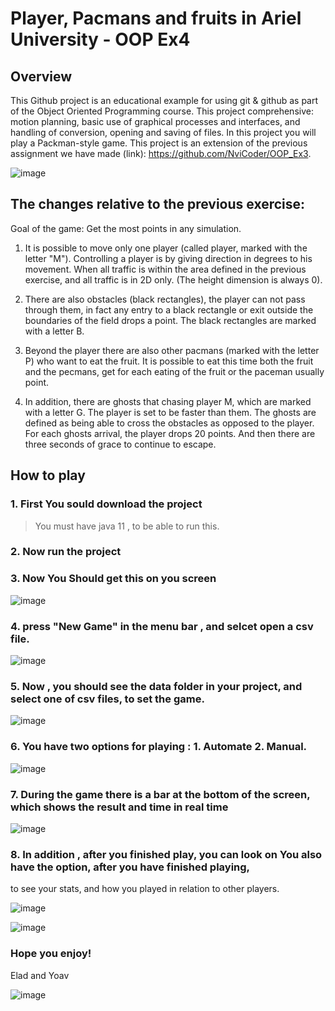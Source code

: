 # Player, Pacmans and fruits in Ariel University - OOP Ex4

## Overview
This Github project is an educational example for using git & github as part of the Object Oriented Programming course. 
This project comprehensive: motion planning, basic use of graphical processes and interfaces, and handling of conversion, opening and saving of files.
In this project you will play a Packman-style game.
This project is an extension of the previous assignment we have made (link): https://github.com/NviCoder/OOP_Ex3.

![image](https://user-images.githubusercontent.com/44750316/50993125-89b5ae00-1521-11e9-8a17-c73e0e1447ec.png)

## The changes relative to the previous exercise:

Goal of the game: Get the most points in any simulation. 
 
 1. It is possible to move only one player (called player, marked with the letter "M").
    Controlling a player is by giving direction in degrees to his movement. 
    When all traffic is within the area defined in the previous exercise, and all traffic is in 2D only. (The height dimension is always 0).
 
 2. There are also obstacles (black rectangles), the player can not pass through them, 
    in fact any entry to a black rectangle or exit outside the boundaries of the field drops a point. 
    The black rectangles are marked with a letter B.
 
 3. Beyond the player there are also other pacmans (marked with the letter P) who want to eat the fruit. It
    is possible to eat this time both the fruit and the pecmans, get for each eating of the fruit or the paceman usually point.  
 
 4. In addition, there are ghosts that chasing player M, which are marked with a letter G. The player is set to be faster than them. 
    The ghosts are defined as being able to cross the obstacles as opposed to the player. For each ghosts arrival, the player drops 20 points. 
    And then there are three seconds of grace to continue to escape.

## How to play

### 1. First You sould download the project
> You must have java 11 , to be able to run this.
### 2. Now run the project

### 3. Now You Should get this on you screen 

![image](https://user-images.githubusercontent.com/44750316/50993695-f67d7800-1522-11e9-9d41-9221c10f7944.png)

### 4. press "New Game" in the menu bar , and selcet open a csv file. 

![image](https://user-images.githubusercontent.com/44750316/50993725-0a28de80-1523-11e9-8977-3df8a79af160.png)

### 5. Now , you should see the data folder in your project, and select one of csv files, to set the game.

![image](https://user-images.githubusercontent.com/44750316/50993790-2b89ca80-1523-11e9-9523-9c92842ceed6.png)

### 6. You have two options for playing : 1. Automate 2. Manual.

![image](https://user-images.githubusercontent.com/44750316/50993841-48be9900-1523-11e9-886f-74b4cc3a2c94.png)

### 7. During the game there is a bar at the bottom of the screen, which shows the result and time in real time

![image](https://user-images.githubusercontent.com/44750316/50993939-86bbbd00-1523-11e9-81d9-4623c37bd313.png)

### 8. In addition , after you finished play, you can look on You also have the option, after you have finished playing,
to see your stats, and how you played in relation to other players.

![image](https://user-images.githubusercontent.com/44750316/50993917-77d50a80-1523-11e9-8676-5022c4ce2602.png)

![image](https://user-images.githubusercontent.com/44750316/50994896-2417f080-1526-11e9-9a47-6d7e59c2f8bb.png)


### Hope you enjoy!

Elad and Yoav
 
![image](https://marketplace.canva.com/MAC1Kw6JwF4/1/screen/canva-super-mario%2C-game%2C-nintendo%2C-super%2C-retro%2C-classic-MAC1Kw6JwF4.jpg)
